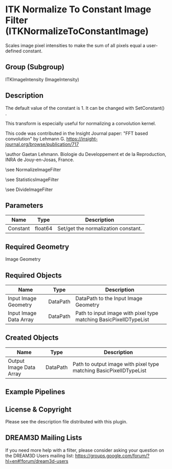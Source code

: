 # ITK Normalize To Constant Image Filter (ITKNormalizeToConstantImage)

Scales image pixel intensities to make the sum of all pixels equal a user-defined constant.

## Group (Subgroup)

ITKImageIntensity (ImageIntensity)

## Description

The default value of the constant is 1. It can be changed with SetConstant() .

This transform is especially useful for normalizing a convolution kernel.

This code was contributed in the Insight Journal paper: "FFT based
convolution" by Lehmann G. https://insight-journal.org/browse/publication/717 

\author Gaetan Lehmann. Biologie du Developpement et de la Reproduction, INRA de Jouy-en-Josas, France.


\see NormalizeImageFilter 


\see StatisticsImageFilter 


\see DivideImageFilter

## Parameters

| Name | Type | Description |
|------|------|-------------|
| Constant | float64 | Set/get the normalization constant. |

## Required Geometry

Image Geometry

## Required Objects

| Name |Type | Description |
|-----|------|-------------|
| Input Image Geometry | DataPath | DataPath to the Input Image Geometry |
| Input Image Data Array | DataPath | Path to input image with pixel type matching BasicPixelIDTypeList |

## Created Objects

| Name |Type | Description |
|-----|------|-------------|
| Output Image Data Array | DataPath | Path to output image with pixel type matching BasicPixelIDTypeList |

## Example Pipelines


## License & Copyright

Please see the description file distributed with this plugin.


## DREAM3D Mailing Lists

If you need more help with a filter, please consider asking your question on the DREAM3D Users mailing list:
https://groups.google.com/forum/?hl=en#!forum/dream3d-users


